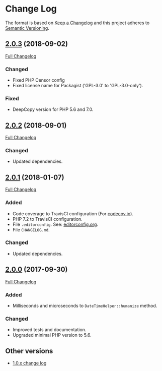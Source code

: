 # Change Log


The format is based on [Keep a Changelog](http://keepachangelog.com/en/1.0.0/) and this project adheres to 
[Semantic Versioning](http://semver.org/spec/v2.0.0.html).


## [2.0.3](https://github.com/corpsee/nameless-utilities/tree/2.0.3) (2018-09-02)

[Full Changelog](https://github.com/corpsee/nameless-utilities/compare/2.0.2...2.0.3)

### Changed

- Fixed PHP Censor config
- Fixed license name for Packagist ('GPL-3.0' to 'GPL-3.0-only').

### Fixed

- DeepCopy version for PHP 5.6 and 7.0.


## [2.0.2](https://github.com/corpsee/nameless-utilities/tree/2.0.2) (2018-09-01)

[Full Changelog](https://github.com/corpsee/nameless-utilities/compare/2.0.1...2.0.2)

### Changed

- Updated dependencies.


## [2.0.1](https://github.com/corpsee/nameless-utilities/tree/2.0.1) (2018-01-07)

[Full Changelog](https://github.com/corpsee/nameless-utilities/compare/2.0.0...2.0.1)

### Added

- Code coverage to TravisCI configuration (For [codecov.io](https://codecov.io)).
- PHP 7.2 to TravisCI configuration.
- File `.editorconfig`. See: [editorconfig.org](http://editorconfig.org).
- File `CHANGELOG.md`.

### Changed

- Updated dependencies.


## [2.0.0](https://github.com/corpsee/nameless-utilities/tree/2.0.0) (2017-09-30)

[Full Changelog](https://github.com/corpsee/nameless-utilities/compare/release-1.0...2.0.0)

### Added

- Milliseconds and microseconds to `DateTimeHelper::humanize` method.

### Changed

- Improved tests and documentation.
- Upgraded minimal PHP version to 5.6.


## Other versions

- [1.0.x change log](https://github.com/corpsee/nameless-utilities/blob/release-1.0/CHANGELOG.md)
